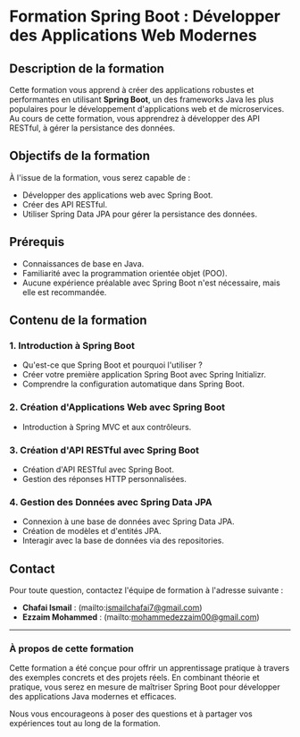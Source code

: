 # Formation Spring Boot : Développer des Applications Web Modernes

## Description de la formation

Cette formation vous apprend à créer des applications robustes et performantes en utilisant **Spring Boot**, un des frameworks Java les plus populaires pour le développement d'applications web et de microservices. Au cours de cette formation, vous apprendrez à développer des API RESTful, à gérer la persistance des données.

## Objectifs de la formation

À l'issue de la formation, vous serez capable de :
- Développer des applications web avec Spring Boot.
- Créer des API RESTful.
- Utiliser Spring Data JPA pour gérer la persistance des données.

## Prérequis

- Connaissances de base en Java.
- Familiarité avec la programmation orientée objet (POO).
- Aucune expérience préalable avec Spring Boot n'est nécessaire, mais elle est recommandée.

## Contenu de la formation

### 1. Introduction à Spring Boot
- Qu'est-ce que Spring Boot et pourquoi l'utiliser ?
- Créer votre première application Spring Boot avec Spring Initializr.
- Comprendre la configuration automatique dans Spring Boot.

### 2. Création d'Applications Web avec Spring Boot
- Introduction à Spring MVC et aux contrôleurs.

### 3. Création d'API RESTful avec Spring Boot
- Création d'API RESTful avec Spring Boot.
- Gestion des réponses HTTP personnalisées.

### 4. Gestion des Données avec Spring Data JPA
- Connexion à une base de données avec Spring Data JPA.
- Création de modèles et d'entités JPA.
- Interagir avec la base de données via des repositories.

## Contact

Pour toute question, contactez l'équipe de formation à l'adresse suivante :
- **Chafai Ismail** : (mailto:ismailchafai7@gmail.com)
- **Ezzaim Mohammed** : (mailto:mohammedezzaim00@gmail.com)
---

### À propos de cette formation

Cette formation a été conçue pour offrir un apprentissage pratique à travers des exemples concrets et des projets réels. En combinant théorie et pratique, vous serez en mesure de maîtriser Spring Boot pour développer des applications Java modernes et efficaces.

Nous vous encourageons à poser des questions et à partager vos expériences tout au long de la formation.

